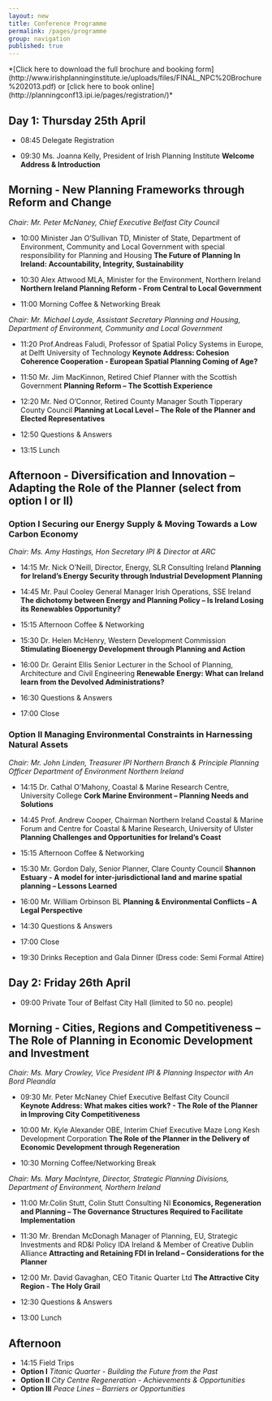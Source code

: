 ```yaml
---
layout: new
title: Conference Programme
permalink: /pages/programme
group: navigation
published: true
---
```



<div markdown="1" class="programme">
*[Click here to download the full brochure and booking form] (http://www.irishplanninginstitute.ie/uploads/files/FINAL_NPC%20Brochure%202013.pdf)
 or [click here to book online](http://planningconf13.ipi.ie/pages/registration/)*

## Day 1: Thursday 25th April

</div>

*  08:45	Delegate Registration

*  09:30	Ms. Joanna Kelly, President of Irish Planning Institute **Welcome Address & Introduction**

## Morning - New Planning Frameworks through Reform and Change

*Chair:		Mr. Peter McNaney, Chief Executive Belfast City Council*   
   
* 10:00		Minister Jan O’Sullivan TD, Minister of State, Department of Environment, Community and Local Government with special responsibility for Planning and Housing 
**The Future of Planning In Ireland: Accountability, Integrity, Sustainability**

* 10:30		Alex Attwood MLA, Minister for the Environment, Northern Ireland 
**Northern Ireland Planning Reform - From Central to Local Government**  

* 11:00		Morning Coffee & Networking Break

*Chair:		Mr. Michael Layde, Assistant Secretary Planning and Housing, Department of Environment, Community and Local Government*

* 11:20		Prof.Andreas Faludi, Professor of Spatial Policy Systems in Europe, at Delft University of Technology
**Keynote Address: Cohesion Coherence Cooperation - European Spatial Planning Coming of Age?**

* 11:50		Mr. Jim MacKinnon, Retired Chief Planner with the Scottish Government 
**Planning Reform – The Scottish Experience**   

* 12:20		Mr. Ned O’Connor, Retired County Manager South Tipperary County Council **Planning at Local Level – The Role of the Planner and Elected Representatives** 

* 12:50		Questions & Answers 

* 13:15		Lunch   

## Afternoon - Diversification and Innovation – Adapting the Role of the Planner (select from option I or II)

### Option I Securing our Energy Supply & Moving Towards a Low Carbon Economy

*Chair:		Ms. Amy Hastings, Hon Secretary IPI & Director at ARC*

* 14:15		Mr. Nick O’Neill, Director, Energy, SLR Consulting Ireland 
**Planning for Ireland’s Energy Security through Industrial Development Planning**

* 14:45		Mr. Paul Cooley General Manager Irish Operations, SSE Ireland
**The dichotomy between Energy and Planning Policy – Is Ireland Losing its Renewables Opportunity?**    

* 15:15		Afternoon Coffee & Networking

* 15:30		Dr. Helen McHenry, Western Development Commission 
**Stimulating Bioenergy Development through Planning and Action**  

* 16:00		Dr. Geraint Ellis Senior Lecturer in the School of Planning, Architecture and Civil Engineering
**Renewable Energy: What can Ireland learn from the Devolved Administrations?**   

* 16:30		Questions & Answers 

* 17:00  	Close 

### Option II Managing Environmental Constraints in Harnessing Natural Assets

*Chair:		Mr. John Linden, Treasurer IPI Northern Branch & Principle Planning Officer Department of Environment Northern Ireland*

* 14:15		Dr. Cathal O’Mahony, Coastal & Marine Research Centre, University College **Cork Marine Environment – Planning Needs and Solutions**   

* 14:45		Prof. Andrew Cooper, Chairman Northern Ireland Coastal & Marine Forum and Centre for Coastal & Marine Research, University of Ulster 
**Planning Challenges and Opportunities for Ireland’s Coast**  

* 15:15		Afternoon Coffee & Networking

* 15:30		Mr. Gordon Daly, Senior Planner, Clare County Council 
**Shannon Estuary  - A model for inter-jurisdictional land and marine spatial planning – Lessons Learned** 

* 16:00		Mr. William Orbinson BL 
**Planning & Environmental Conflicts – A Legal Perspective**  

* 14:30		Questions & Answers 

* 17:00		Close 

* 19:30		Drinks Reception and Gala Dinner (Dress code: Semi Formal Attire)

## Day 2: Friday 26th April

* 09:00  	Private Tour of Belfast City Hall (limited to 50 no. people) 

## Morning - Cities, Regions and Competitiveness – The Role of Planning in Economic Development and Investment 

*Chair:		Ms. Mary Crowley, Vice President IPI & Planning Inspector with An Bord Pleanála*

* 09:30 	Mr. Peter McNaney Chief Executive Belfast City Council  
**Keynote Address: What makes cities work? - The Role of the Planner in Improving City Competitiveness**    

* 10:00		Mr. Kyle Alexander OBE, Interim Chief Executive Maze Long Kesh Development Corporation
**The Role of the Planner in the Delivery of Economic Development through Regeneration**             
         
* 10:30		Morning Coffee/Networking Break 

*Chair:		Ms. Mary MacIntyre, Director, Strategic Planning Divisions, Department of Environment, Northern Ireland*

* 11:00		Mr.Colin Stutt, Colin Stutt Consulting NI
**Economics, Regeneration and Planning – The Governance Structures Required to Facilitate Implementation**  

* 11:30		Mr. Brendan McDonagh Manager of Planning, EU, Strategic Investments and RD&I Policy IDA Ireland & Member of Creative Dublin Alliance 
**Attracting and Retaining FDI in Ireland – Considerations for the Planner**     

* 12:00		Mr. David Gavaghan, CEO Titanic Quarter Ltd
**The Attractive City Region - The Holy Grail**

* 12:30		Questions & Answers 

* 13:00		Lunch   

## Afternoon  

* 14:15		Field Trips
* **Option I** *Titanic Quarter - Building the Future from the Past*
* **Option II** *City Centre Regeneration - Achievements & Opportunities*
* **Option III** *Peace Lines – Barriers or Opportunities*


